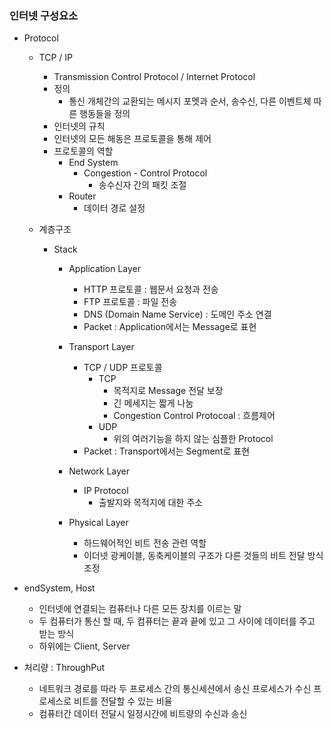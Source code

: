 
   ### 인터넷 구성요소
- Protocol 
    - TCP / IP
        - Transmission Control Protocol / Internet Protocol
        - 정의
            - 통신 개체간의 교환되는 메시지 포멧과 순서, 송수신, 다른 이벤트체 따른 행동들을 정의
        - 인터넷의 규칙
        - 인터넷의 모든 해동은 프로토콜을 통해 제어
        - 프로토콜의 역할
            - End System
                - Congestion - Control Protocol
                    - 송수신자 간의 패킷 조절
            - Router
                - 데이터 경로 설정

    - 계층구조
        - Stack
            - Application Layer
                - HTTP 프로토콜 : 웹문서 요청과 전송
                - FTP 프로토콜 : 파일 전송
                - DNS (Domain Name Service) : 도메인 주소 연결
                - Packet : Application에서는 Message로 표현
                
            - Transport Layer
                - TCP / UDP 프로토콜
                    - TCP
                        - 목적지로 Message 전달 보장
                        - 긴 메세지는 짧게 나눔
                        - Congestion Control Protocoal : 흐름제어
                    - UDP
                        - 위의 여러기능을 하지 않는 심플한 Protocol
                - Packet : Transport에서는 Segment로 표현
                
            - Network Layer
                - IP Protocol
                    - 출발지와 목적지에 대한 주소
                    
            - Physical Layer
                - 하드웨어적인 비트 전송 관련 역할
                - 이더넷 광케이블, 동축케이블의 구조가 다른 것들의 비트 전달 방식 조정
                
- endSystem, Host
    - 인터넷에 연결되는 컴퓨터나 다른 모든 장치를 이르는 말
    - 두 컴퓨터가 통신 할 때, 두 컴퓨터는 끝과 끝에 있고 그 사이에 데이터를 주고 받는 방식
    - 하위에는 Client, Server
    
- 처리량 : ThroughPut
    - 네트워크 경로를 따라 두 프로세스 간의 통신세션에서 송신 프로세스가 수신 프로세스로 비트를 전달할 수 있는 비율
    - 컴퓨터간 데이터 전달시 일정시간에 비트량의 수신과 송신
    
